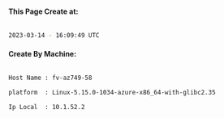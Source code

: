 
   
#### This Page Create at:

```bash

2023-03-14 - 16:09:49 UTC

```

#### Create By Machine:

```bash

Host Name : fv-az749-58

platform  : Linux-5.15.0-1034-azure-x86_64-with-glibc2.35

Ip Local  : 10.1.52.2

```

